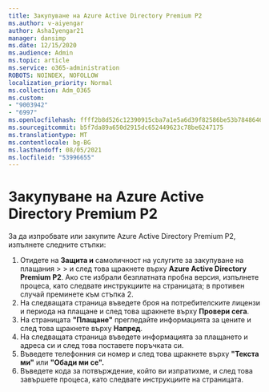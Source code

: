 ```yaml
---
title: Закупуване на Azure Active Directory Premium P2
ms.author: v-aiyengar
author: AshaIyengar21
manager: dansimp
ms.date: 12/15/2020
ms.audience: Admin
ms.topic: article
ms.service: o365-administration
ROBOTS: NOINDEX, NOFOLLOW
localization_priority: Normal
ms.collection: Adm_O365
ms.custom:
- "9003942"
- "6997"
ms.openlocfilehash: ffff2b8d526c12390915cba7a1e5a6d39f82586be53b7848646bd8ab8f17a426
ms.sourcegitcommit: b5f7da89a650d2915dc652449623c78be6247175
ms.translationtype: MT
ms.contentlocale: bg-BG
ms.lasthandoff: 08/05/2021
ms.locfileid: "53996655"
---
```

# <a name="buy-azure-active-directory-premium-p2"></a>Закупуване на Azure Active Directory Premium P2

За да изпробвате или закупите Azure Active Directory Premium P2, изпълнете следните стъпки:

1. Отидете на **Защита и** самоличност на услугите за закупуване на плащания  >    >  и след това щракнете върху **Azure Active Directory Premium P2**.[](https://go.microsoft.com/fwlink/?linkid=2131946)
Ако сте избрали безплатната пробна версия, изпълнете процеса, като следвате инструкциите на страницата; в противен случай преминете към стъпка 2.
1. На следващата страница въведете броя на потребителските лицензи и периода на плащане и след това щракнете върху **Провери сега**.
1. На страницата **"Плащане"** прегледайте информацията за цените и след това щракнете върху **Напред**.
1. На следващата страница въведете информацията за плащането и адреса си и след това поставете поръчката си.
1. Въведете телефонния си номер и след това щракнете върху **"Текста ми"** или **"Обади ми се".**
1. Въведете кода за потвърждение, който ви изпратихме, и след това завършете процеса, като следвате инструкциите на страницата.
